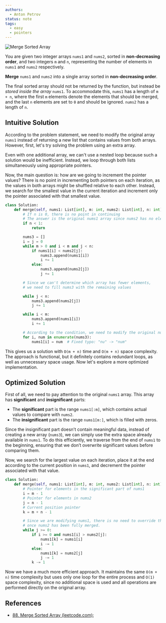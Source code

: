 ```yaml
---
authors:
  - Anton Petrov
status: note
tags:
  - easy
  - pointers
---
```


![Merge Sorted Array](merge_sorted_array.png)

You are given two integer arrays `nums1` and `nums2`, sorted in **non-decreasing order**, and two integers `m` and `n`, representing the number of elements in `nums1` and `nums2` respectively.

**Merge** `nums1` and `nums2` into a single array sorted in **non-decreasing order**.

The final sorted array should not be returned by the function, but instead be _stored inside the array_ `nums1`. To accommodate this, `nums1` has a length of `m + n`, where the first `m` elements denote the elements that should be merged, and the last `n` elements are set to `0` and should be ignored. `nums2` has a length of `n`.

## Intuitive Solution

According to the problem statement, we need to modify the original array `nums1` instead of returning a new list that contains values from both arrays. However, first, let's try solving the problem using an extra array.

Even with one additional array, we can't use a nested loop because such a solution would be inefficient. Instead, we loop through both lists simultaneously using appropriate pointers.

Now, the main question is: how are we going to increment the pointer values? There is no point in incrementing both pointers on each iteration, as the values in both arrays might be shuffled relative to each other. Instead, we search for the smallest value in the current iteration and increment only the pointer associated with that smallest value.

```python
class Solution:
    def merge(self, nums1: List[int], m: int, nums2: List[int], n: int) -> None:
        # If n is 0, there is no point in continuing
        # The answer is the original nums1 array since nums2 has no elements to modify it
        if n < 1:
            return

        nums3 = []
        i = j = 0
        while m > 0 and i < m and j < n:
            if nums1[i] < nums2[j]:
                nums3.append(nums1[i])
                i += 1
            else:
                nums3.append(nums2[j])
                j += 1

        # Since we can't determine which array has fewer elements,
        # we need to fill nums3 with the remaining values

        while j < n:
            nums3.append(nums2[j])
            j += 1

        while i < m:
            nums3.append(nums1[i])
            i += 1

        # According to the condition, we need to modify the original nums1 array
        for i, num in enumerate(nums3):
            nums1[i] = num  # Fixed typo: "nu" -> "num"
```

This gives us a solution with `O(m + n)` time and `O(m + n)` space complexity. The approach is functional, but it definitely contains redundant loops, as well as unnecessary space usage. Now let's explore a more optimized implementation.

## Optimized Solution

First of all, we need to pay attention to the original `nums1` array. This array has **significant** and **insignificant** parts:

- The **significant** part is the range `nums1[:m]`, which contains actual values to compare with `nums2`.
- The **insignificant** part is the range `nums1[m:]`, which is filled with zeros.

Since the insignificant part doesn’t contain meaningful data, instead of creating a new array (`nums3`), we can simply use the extra space already available in `nums1`. To do this efficiently, we traverse from the end of `nums1` to the beginning, ensuring that we don’t overwrite significant values before comparing them.

Now, we search for the largest value on each iteration, place it at the end according to the current position in `nums1`, and decrement the pointer associated with that value.

```python
class Solution:
    def merge(self, nums1: List[int], m: int, nums2: List[int], n: int) -> None:
        # Pointer for elements in the significant part of nums1
        i = m - 1
        # Pointer for elements in nums2
        j = n - 1
        # Current position pointer
        k = m + n - 1

        # Since we are modifying nums1, there is no need to override the remaining values
        # once nums2 has been fully merged.
        while j >= 0:
            if i >= 0 and nums1[i] > nums2[j]:
                nums1[k] = nums1[i]
                i -= 1
            else:
                nums1[k] = nums2[j]
                j -= 1
            k -= 1
```

Now we have a much more efficient approach. It maintains the same `O(m + n)` time complexity but uses only one loop for the entire process and `O(1)` space complexity, since no additional space is used and all operations are performed directly on the original array.

## References

- [88. Merge Sorted Array (leetcode.com)](https://leetcode.com/problems/merge-sorted-array/);
